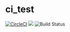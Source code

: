 # ci_test

[![CircleCI](https://circleci.com/gh/hacker65536/ci_test.svg?style=shield)](https://circleci.com/gh/hacker65536/ci_test)
![](https://img.shields.io/uptimerobot/ratio/7/m781746327-300c90f220bbe8ef281d704a.svg)
![Build Status](https://codebuild.us-east-1.amazonaws.com/badges?uuid=eyJlbmNyeXB0ZWREYXRhIjoibGdVcUkrcEFwTnE0Zmg3V3F1Nk16MEZRbHFTSDZZNklZY3RVTUpCODNCbE9RN3ZjYytPYmN4N0tJMmZnSEpqWHQrTENMYjJhMkVic2Y5U08wRG94S09ZPSIsIml2UGFyYW1ldGVyU3BlYyI6IlV6U2pJOUxNb1RucjZSR3oiLCJtYXRlcmlhbFNldFNlcmlhbCI6MX0%3D&branch=master)

